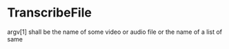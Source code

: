 # TranscribeFile
argv[1] shall be the name of some video or audio file or the name of a list of same
